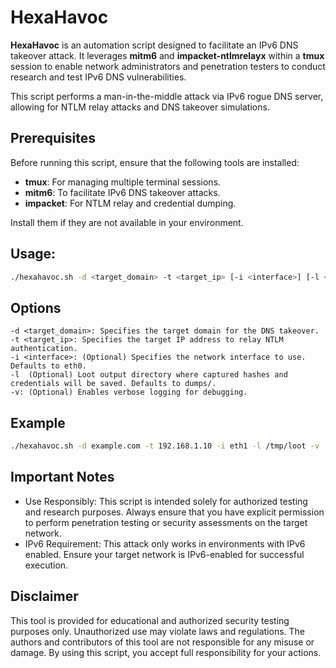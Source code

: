 # HexaHavoc

**HexaHavoc** is an automation script designed to facilitate an IPv6 DNS takeover attack. It leverages **mitm6** and **impacket-ntlmrelayx** within a **tmux** session to enable network administrators and penetration testers to conduct research and test IPv6 DNS vulnerabilities.

This script performs a man-in-the-middle attack via IPv6 rogue DNS server, allowing for NTLM relay attacks and DNS takeover simulations.


## Prerequisites

Before running this script, ensure that the following tools are installed:

- **tmux**: For managing multiple terminal sessions.
- **mitm6**: To facilitate IPv6 DNS takeover attacks.
- **impacket**: For NTLM relay and credential dumping.

Install them if they are not available in your environment.

## Usage:
```bash
./hexahavoc.sh -d <target_domain> -t <target_ip> [-i <interface>] [-l <loot_dir>] [-v]
```

## Options
```
-d <target_domain>: Specifies the target domain for the DNS takeover.
-t <target_ip>: Specifies the target IP address to relay NTLM authentication.
-i <interface>: (Optional) Specifies the network interface to use. Defaults to eth0.
-l	(Optional) Loot output directory where captured hashes and credentials will be saved. Defaults to dumps/.
-v: (Optional) Enables verbose logging for debugging.
```

## Example
```bash
./hexahavoc.sh -d example.com -t 192.168.1.10 -i eth1 -l /tmp/loot -v
```

## Important Notes
- Use Responsibly: This script is intended solely for authorized testing and research purposes. Always ensure that you have explicit permission to perform penetration testing or security assessments on the target network.
- IPv6 Requirement: This attack only works in environments with IPv6 enabled. Ensure your target network is IPv6-enabled for successful execution.

## Disclaimer
This tool is provided for educational and authorized security testing purposes only. Unauthorized use may violate laws and regulations. The authors and contributors of this tool are not responsible for any misuse or damage. By using this script, you accept full responsibility for your actions.
